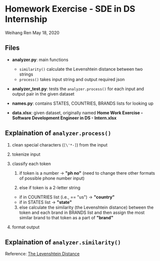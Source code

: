 # Homework Exercise - SDE in DS Internship
Weihang Ren
May 18, 2020

## Files
- **analyzer.py**: main functions
    - `similarity()` calculate the Levenshtein distance between two strings
    - `process()` takes input string and output required json

- **analyzer_test.py**: tests the `analyzer.process()` for each input and output pair in the given dataset

- **names.py**: contains STATES, COUNTRIES, BRANDS lists for looking up

- **data.xlsx**: given dataset, originally named **Home Work Exercise - Software Development Engineer in DS - Intern.xlsx**

## Explaination of `analyzer.process()`

1. clean special characters (`[\'*-]`) from the input

2. tokenize input

3. classify each token
    1. if token is a number -> **"ph no"**
      (need to change there other formats of possible phone number input)

    2. else if token is a 2-letter string
      - if in COUNTRIES list (i.e., == "us") -> **"country"**
      - if in STATES list -> **"state"**

    3. else calculate the similarity (the Levenshtein distance) between the token and each brand in BRANDS list and then assign the most similar brand to that token as a part of **"brand"**

4. format output

## Explaination of `analyzer.similarity()`
Reference: [The Levenshtein Distance](https://www.datacamp.com/community/tutorials/fuzzy-string-python)


